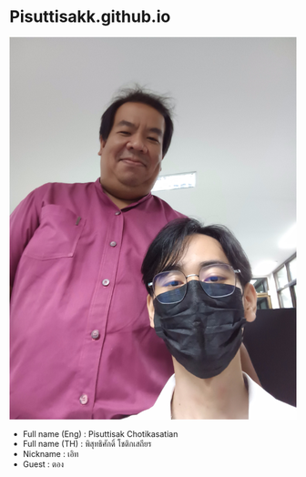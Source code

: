 # Pisuttisakk.github.io
![alt text for screen readers](20231011_100526.jpg "Text to show on mouseover")
* Full name (Eng) : Pisuttisak Chotikasatian  
* Full name (TH) : พิสุทธิศักดิ์ โชติกเสถียร  
* Nickname : เอิท  
* Guest : ตอง  
